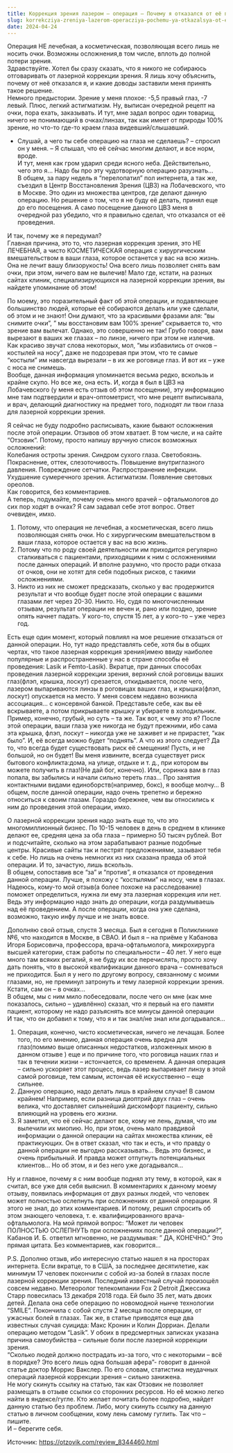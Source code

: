 ```yaml
---
title: Коррекция зрения лазером – операция – Почему я отказался от её проведения
slug: korrekcziya-zreniya-lazerom-operacziya-pochemu-ya-otkazalsya-ot-eyo-provedeniya
date: 2024-04-24
---
```

Операция НЕ лечебная, а косметическая, позволяющая всего лишь не носить очки. Возможны осложнения,в том числе, вплоть до полной потери зрения.  
Здравствуйте. Хотел бы сразу сказать, что я никого не собираюсь отговаривать от лазерной коррекции зрения. Я лишь хочу объяснить, почему от неё отказался я, и какие доводы заставили меня принять такое решение.  
Немного предыстории. Зрение у меня плохое: -5,5 правый глаз, -7 левый. Плюс, легкий астигматизм. Ну, выписан очередной рецепт на очки, пора ехать, заказывать. И тут, мне задал вопрос один товарищ, ничего не понимающий в очках/линзах, так как имеет от природы 100% зрение, но что-то где-то краем глаза видевший/слышавший.

<ul class="wp-block-list">
  <li>
    Слушай, а чего ты себе операцию на глаза не сделаешь? &#8211; спросил он у меня. &#8211; Я слышал, что её сейчас многим делают, и все норм, вроде.<br />И тут, меня как гром ударил среди ясного неба. Действительно, чего это я&#8230; Надо бы про эту чудотворную операцию разузнать&#8230;<br />В общем, за пару недель я &#8220;перелопатил&#8221; пол интернета, а так же, съездил в Центр Восстановления Зрения (ЦВЗ) на Лобачевского, что в Москве. Это один из множества центров, где делают данную операцию. Но решение о том, что я не буду её делать, принял еще до его посещения. А само посещение данного ЦВЗ меня в очередной раз убедило, что я правильно сделал, что отказался от её проведения.
  </li>
</ul>

И так, почему же я передумал?  
Главная причина, это то, что лазерная коррекция зрения, это НЕ ЛЕЧЕБНАЯ, а чисто КОСМЕТИЧЕСКАЯ операция с хирургическим вмешательством в ваши глаза, которое останется у вас на всю жизнь. Она не лечит вашу близорукость! Она всего лишь позволяет снять вам очки, при этом, ничего вам не вылечив! Мало где, кстати, на разных сайтах клиник, специализирующихся на лазерной коррекции зрения, вы найдете упоминание об этом!

По моему, это поразительный факт об этой операции, и подавляющее большинство людей, которые её собираются делать или уже сделали, об этом и не знают! Они думают, что за красивыми фразами аля: &#8220;вы снимите очки&#8221;, &#8221; мы восстановим вам 100% зрение&#8221; скрывается то, что зрение вам вылечат. Однако, это совершенно не так! Грубо говоря, вам вырезают в ваших же глазах &#8211; по линзе, ничего при этом не излечив. Как красиво звучат слова некоторых, мол, &#8220;мы избавились от очков &#8211; костылей на носу&#8221;, даже не подозревая при этом, что те самые &#8220;костыли&#8221; им навсегда вырезали &#8211; в их же роговице глаз. И вот их &#8211; уже с носа не снимешь.  
Вообще, данная информация упоминается весьма редко, вскользь и крайне скупо. Но все же, она есть. И, когда я был в ЦВЗ на Лобачевского (у меня есть отзыв об этом посещении), эту информацию мне там подтвердили и врач-оптометрист, что мне рецепт выписывала, и врач, делающий диагностику на предмет того, подходят ли твои глаза для лазерной коррекции зрения.

Я сейчас не буду подробно расписывать, какие бывают осложнения после этой операции. Отзывов об этом хватает. В том числе, и на сайте &#8220;Отзовик&#8221;. Потому, просто напишу вручную список возможных осложнений:  
Колебания остроты зрения. Синдром сухого глаза. Светобоязнь. Покраснение, оттек, слезоточивость. Повышение внутриглазного давления. Повреждение сетчатки. Распространение инфекции. Ухудшение сумеречного зрения. Астигматизм. Появление световых ореолов.  
Как говорится, без комментариев.  
А теперь, подумайте, почему очень много врачей &#8211; офтальмологов до сих пор ходят в очках? Я сам задавал себе этот вопрос. Ответ очевиден, имхо.

<ol class="wp-block-list">
  <li>
    Потому, что операция не лечебная, а косметическая, всего лишь позволяющая снять очки. Но с хирургическим вмешательством в ваши глаза, которое остается у вас на всю жизнь.
  </li>
  <li>
    Потому что по роду своей деятельности им приходится регулярно сталкиваться с пациентами, приходящими к ним с осложнениями после данных операций. И вполне разумно, что просто ради отказа от очков, они не хотят для себя подобных рисков, с такими осложнениями.
  </li>
  <li>
    Никто из них не сможет предсказать, сколько у вас продержится результат и что вообще будет после этой операции с вашими глазами лет через 20-30. Никто. Но, судя по многочисленным отзывам, результат операции не вечен и, рано или поздно, зрение опять начнет падать. У кого-то, спустя 15 лет, а у кого-то &#8211; уже через год.
  </li>
</ol>

Есть еще один момент, который повлиял на мое решение отказаться от данной операции. Но, тут надо представлять себе, хотя бы в общих чертах, что такое лазерная коррекция зрения(имею ввиду наиболее популярные и распространенные у нас в стране способы её проведения: Lasik и Femto-Lasik). Вкратце, при данных способах проведения лазерной коррекции зрения, верхний слой роговицы ваших глаз(флэп, крышка, лоскут) срезается, откидывается, после чего, лазером выпариваются линзы в роговицах ваших глаз, и крышка(флэп, лоскут) опускается на место. У меня совсем недавно возникла ассоциация&#8230; с консервной банкой.&nbsp;Представьте себе, как вы её вскрываете, а потом прикрываете крышку и убираете в холодильник. Пример, конечно, грубый, но суть &#8211; та же. Так вот, к чему это я? После этой операции, ваши глаза уже никогда не будут прежними, ибо сама эта крышка, флэп, лоскут &#8211; никогда уже не заживет и не прирастет, &#8220;как было&#8221;. И, её всегда можно будет &#8220;поднять&#8221;. А что из этого следует? Да то, что всегда будет существовать риск её смещения! Пусть, и не большой, но он будет! Вы меня извините, всегда существует риск бытового конфликта:дома, на улице, отдыхе и т. д., при котором вы можете получить в глаз!(Не дай бог, конечно). Или, соринка вам в глаз попала, вы забылись и начали сильно тереть глаз&#8230; Про занятия контактными видами единоборств(например, бокс), я вообще молчу&#8230; В общем, после данной операции, надо очень трепетно и бережно относиться к своим глазам. Гораздо бережнее, чем вы относились к ним до проведения этой операции, имхо.

О лазерной коррекции зрения надо знать еще то, что это многомиллионный бизнес. По 10-15 человек в день в среднем в клинике делают ее, средняя цена за оба глаза &#8211; примерно 50 тысяч рублей. Вот и подсчитайте, сколько на этом зарабатывают разные подобные центры. Красивые сайты так и пестрят предложениями, зазывают тебя к себе. Но лишь на очень немногих из них сказана правда об этой операции. И то, зачастую, лишь вскользь.  
В общем, сопоставив все &#8220;за&#8221; и &#8220;против&#8221;, я отказался от проведения данной операции. Лучше, я похожу с &#8220;костылями&#8221; на носу, чем в глазах.  
Надеюсь, кому-то мой отзыв(а более похоже на расследование) поможет определиться, нужна ли ему эта лазерная коррекция или нет. Ведь эту информацию надо знать до операции, когда раздумываешь над её проведением. А после операции, когда она уже сделана, возможно, такую инфу лучше и не знать вовсе.

Дополняю свой отзыв, спустя 3 месяца. Был я сегодня в Поликлинике №6, что находится в Москве, в СВАО. И был я &#8211; на приёме у Кабанова Игоря Борисовича, профессора, врача-офтальмолога, микрохирурга высшей категории, стаж работы по специальности &#8211; 40 лет. У него еще много там всяких регалий, я не буду их все перечислять, просто хочу дать понять, что в высокой квалификации данного врача &#8211; сомневаться не приходится. Был я у него по другому вопросу, связанному с моими глазами, но, не преминул затронуть и тему лазерной коррекции зрения. Кстати, сам он &#8211; в очках&#8230;  
В общем, мы с ним мило побеседовали, после чего он мне (как мне показалось, сильно &#8211; удивлённо) сказал, что я первый на его памяти пациент, которому не надо разъяснять все минусы данной операции  
И так, что он добавил к тому, что я и так знал/не знал или догадывался&#8230;

<ol class="wp-block-list">
  <li>
    Операция, конечно, чисто косметическая, ничего не лечащая. Более того, по его мнению, данная операция очень вредна для глаз(помимо выше описанных недостатков, изложенных мною в данном отзыве ) еще и по причине того, что роговица наших глаз и так в течении жизни &#8211; истончается, со временем. А данная операция &#8211; сильно ускоряет этот процесс, ведь лазер выпаривает линзу в этой самой роговице, тем самым, истончая её искусственно &#8211; еще сильнее.
  </li>
  <li>
    Данную операцию, надо делать лишь в крайнем случае! В самом крайнем! Например, если разница диоптрий двух глаз &#8211; очень велика, что доставляет сильнейший дискомфорт пациенту, сильно влияющий на уровень его жизни.
  </li>
  <li>
    Я заметил, что её сейчас делают все, кому не лень, думая, что им вылечили их миопию. Но, при этом, очень мало правдивой информации о данной операции на сайтах множества клиник, её практикующих. Он в ответ сказал, что так и есть, и что правду о данной операции не выгодно рассказывать&#8230; Ведь это бизнес, и очень прибыльный. И правда может отпугнуть потенциальных клиентов&#8230; Но об этом, я и без него уже догадывался&#8230;
  </li>
</ol>

Ну и главное, почему я с ним вообще поднял эту тему, в которой, как я считал, все уже для себя выяснил. В комментариях к данному моему отзыву, появилась информация от двух разных людей, что человек может полностью ослепнуть при осложнениях от данной операции. Я этого не знал, до этих комментариев. И потому, решил спросить об этом знающего человека, т. е. квалифицированного врача-офтальмолога. На мой прямой вопрос: &#8220;Может ли человек ПОЛНОСТЬЮ ОСЛЕПНУТЬ при осложнениях после данной операции?&#8221;, Кабанов И. Б. ответил мгновенно, не раздумывая: &#8221; ДА, КОНЕЧНО.&#8221; Это прямая цитата. Без комментариев, как говорится&#8230;

P.S. Дополню отзыв, ибо интересную статью нашел я на просторах интернета. Если вкратце, то в США, за последнее десятилетие, как минимум 17 человек покончили с собой из-за болей в глазах после лазерной коррекции зрения. Последний известный случай произошёл совсем недавно. Метеоролог телекомпании Fox 2 Detroit Джессика Старр повесилась 13 декабря 2018 года. Ей было 35 лет, мать двоих детей. Делала она себе операцию по новомодной нынче технологии &#8220;SMILE&#8221;. Покончила с собой спустя 2 месяца после операции, от ужасных болей в глазах. Так же, в статье приводятся еще два известных случая суицида: Макс Кронин и Колин Дорриан. Делали операцию методом &#8220;Lasik&#8221;. У обоих в предсмертных записках указана причина самоубийства &#8211; сильные боли после лазерной коррекции зрения.  
&#8220;Сколько людей должно пострадать из-за того, что с некоторыми &#8211; всё в порядке? Это всего лишь одна большая афера&#8221;- говорит в данной статье доктор Моррис Вакслер. По его словам, статистика неудачных операций лазерной коррекции зрения &#8211; сильно занижена.  
Не могу скинуть ссылку на статью, так как Отзовик не позволяет размещать в отзыве ссылки со сторонних ресурсов. Но её можно легко найти в яндексе/гугле. Кто желает почитать более подробно, найдет данную статью без проблем. Либо, могу скинуть ссылку на данную статью в личном сообщении, кому лень самому гуглить. Так что &#8211; пишите.  
И &#8211; берегите себя.

  
Источник: <a href="https://otzovik.com/review_8344460.html" target="_blank" rel="noreferrer noopener">https://otzovik.com/review_8344460.html</a>